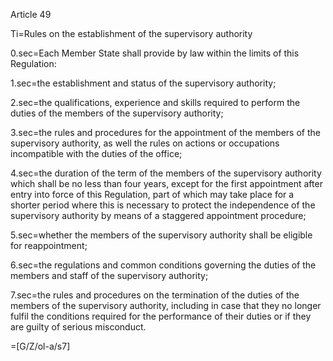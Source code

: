 Article 49

Ti=Rules on the establishment of the supervisory authority 

0.sec=Each Member State shall provide by law within the limits of this Regulation:

1.sec=the establishment and status of the supervisory authority;

2.sec=the qualifications, experience and skills required to perform the duties of the members of the supervisory authority;

3.sec=the rules and procedures for the appointment of the members of the supervisory authority, as well the rules on actions or occupations incompatible with the duties of the office;

4.sec=the duration of the term of the members of the supervisory authority which shall be no less than four years, except for the first appointment after entry into force of this Regulation, part of which may take place for a shorter period where this is necessary to protect the independence of the supervisory authority by means of a staggered appointment procedure;

5.sec=whether the members of the supervisory authority shall be eligible for reappointment;

6.sec=the regulations and common conditions governing the duties of the members and staff of the supervisory authority;

7.sec=the rules and procedures on the termination of the duties of the members of the supervisory authority, including in case that they no longer fulfil the conditions required for the performance of their duties or if they are guilty of serious misconduct.

=[G/Z/ol-a/s7]